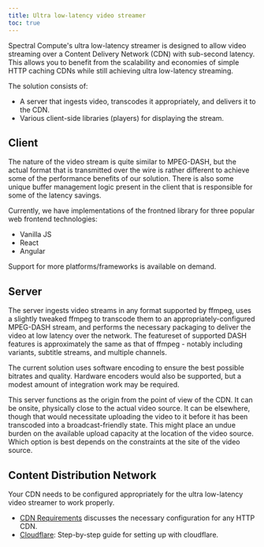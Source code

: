 ```yaml
---
title: Ultra low-latency video streamer
toc: true
---
```


Spectral Compute's ultra low-latency streamer is designed to allow video streaming over a Content Delivery Network (CDN)
with sub-second latency. This allows you to benefit from the scalability and economies of simple HTTP caching CDNs while
still achieving ultra low-latency streaming.

The solution consists of:

- A server that ingests video, transcodes it appropriately, and delivers it to the CDN.
- Various client-side libraries (players) for displaying the stream.

## Client

The nature of the video stream is quite similar to MPEG-DASH, but the actual format that is transmitted over the wire
is rather different to achieve some of the performance benefits of our solution. There is also some unique buffer
management logic present in the client that is responsible for some of the latency savings.

Currently, we have implementations of the frontned library for three popular web frontend technologies:

- Vanilla JS
- React
- Angular

Support for more platforms/frameworks is available on demand.

## Server

The server ingests video streams in any format supported by ffmpeg, uses a slightly tweaked ffmpeg to transcode them
to an appropriately-configured MPEG-DASH stream, and performs the necessary packaging to deliver the video at low
latency over the network. The featureset of supported DASH features is approximately the same as that of ffmpeg - notably
including variants, subtitle streams, and multiple channels.

The current solution uses software encoding to ensure the best possible bitrates and quality. Hardware encoders would
also be supported, but a modest amount of integration work may be required.

This server functions as the origin from the point of view of the CDN. It can be onsite, physically close to the actual
video source. It can be elsewhere, though that would necessitate uploading the video to it before it has been transcoded
into a broadcast-friendly state. This might place an undue burden on the available upload capacity at the location of
the video source. Which option is best depends on the constraints at the site of the video source.

## Content Distribution Network

Your CDN needs to be configured appropriately for the ultra low-latency video streamer to work properly. 

 - [CDN Requirements](./CDNRequirements.md) discusses the necessary configuration for any HTTP CDN.
 - [Cloudflare](./Cloudflare.md): Step-by-step guide for setting up with cloudflare. 
